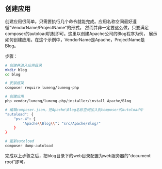 创建应用
-------

创建应用很简单，只需要执行几个命令就能完成。应用名称空间最好遵循"VendorName/ProjectName"的形式，
然而并非一定要这么做，只要满足composer的autoload机制即可。这里以创建Apache公司的Blog程序为例，
展示如何创建应用。在这个示例中，VendorName是Apache，ProjectName是Blog。

步骤：
```bash
# 创建并进入应用目录
mkdir blog
cd blog

# 安装框架
composer require lumeng/lumeng-php

# 创建应用
php vendor/lumeng/lumeng-php/installer/install Apache/Blog

# 编辑composer.json，把Apache\Blog名称空间加入到composer的autoload中
"autoload": {
    "psr-4": {
        "Apache\\Blog\\": "src/Apache/Blog/"
    }
}

# 更新autoload
composer dump-autoload
```

完成以上步骤之后，把blog目录下的web目录配置为web服务器的"document root"即可。
